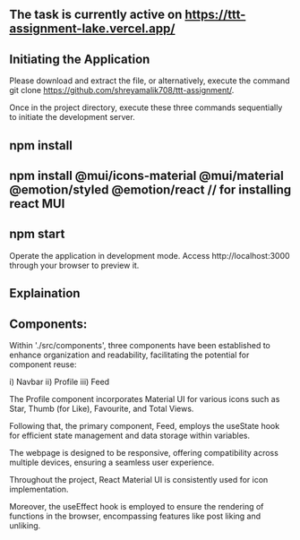 ## The task is currently active on https://ttt-assignment-lake.vercel.app/
## Initiating the Application
Please download and extract the file, or alternatively, execute the command git clone https://github.com/shreyamalik708/ttt-assignment/.

Once in the project directory, execute these three commands sequentially to initiate the development server.

## npm install
## npm install @mui/icons-material @mui/material @emotion/styled @emotion/react // for installing react MUI
 ## npm start
Operate the application in development mode. Access http://localhost:3000 through your browser to preview it.

## Explaination
## Components:
Within './src/components', three components have been established to enhance organization and readability, facilitating the potential for component reuse:

i) Navbar ii) Profile iii) Feed

The Profile component incorporates Material UI for various icons such as Star, Thumb (for Like), Favourite, and Total Views.

Following that, the primary component, Feed, employs the useState hook for efficient state management and data storage within variables.

The webpage is designed to be responsive, offering compatibility across multiple devices, ensuring a seamless user experience.

Throughout the project, React Material UI is consistently used for icon implementation.

Moreover, the useEffect hook is employed to ensure the rendering of functions in the browser, encompassing features like post liking and unliking.
